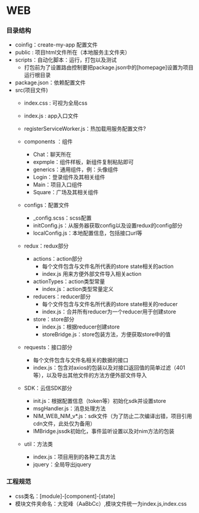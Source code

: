 # WEB
### 目录结构
- coinfig：create-my-app 配置文件
- public : 项目html文件所在（本地服务主文件夹）
- scripts：自动化脚本：运行，打包以及测试
    - 打包前为了设置路由控制要把package.json中的\[homepage]设置为项目运行根目录
- package.json：依赖配置文件
- src(项目文件)
    - index.css : 可视为全局css
    - index.js : app入口文件
    - registerServiceWorker.js：热加载用服务配置文件?
    - components ：组件
        - Chat：聊天所在
        - expmple：组件样板，新组件复制粘贴即可
        - generics：通用组件，例：头像组件
        - Login：登录组件及其相关组件
        - Main：项目入口组件
        - Square：广场及其相关组件

    - configs：配置文件
        - _config.scss：scss配置
        - initConfig.js：从服务器获取config以及设置redux的config部分
        - localConfig.js：本地配置信息，包括接口url等
    - redux：redux部分
        - actions：action部分
            - 每个文件包含与文件名所代表的store state相关的action
            - index.js 用来方便外部文件导入相关action
        - actionTypes：action类型常量
            - index.js：action类型常量定义
        - reducers：reducer部分
            - 每个文件包含与文件名所代表的store state相关的reducer
            - index.js：合并所有reducer为一个reducer用于创建store
        - store：store部分
            - index.js：根据reducer创建store
            - storeBridge.js：store包装方法，方便获取store中的值
    - requests：接口部分
        - 每个文件包含与文件名相关的数据的接口
        - index.js：包含对axios的包装以及对接口返回值的简单过滤（401等），以及导出其他文件的方法方便外部文件导入
    - SDK：云信SDK部分
        - init.js：根据配置信息（token等）初始化sdk并设置store
        - msgHandler.js：消息处理方法
        - NIM_WEB_NIM_v*.js：sdk文件（为了防止二次编译出错，项目引用cdn文件，此处仅为备用）
        - IMBridge.jssdk初始化，事件监听设置以及对nim方法的包装
    - util：方法类
        - index.js：项目用到的各种工具方法
        - jquery：全局导出jquery
### 工程规范
- css类名：\[module]-\[component]-\[state]
- 模块文件夹命名：大驼峰（AaBbCc）,模块文件统一为index.js,index.css
